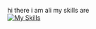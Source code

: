 hi there i am ali my skills are <br>
[![My Skills](https://skillicons.dev/icons?i=js,html,css,wasm)](https://skillicons.dev)
